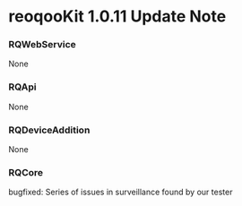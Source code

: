 # reoqooKit 1.0.11 Update Note

### RQWebService
None  

### RQApi
None

### RQDeviceAddition
None

### RQCore
bugfixed:
Series of issues in surveillance found by our tester
